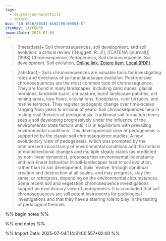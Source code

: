 ```yaml
---
tags:
  - source/journalArticle
  - zotero
doi: "10.1016/S0341-8162(98)00053-8"
itemKey: 2AYFQKRP
importDate: 2025-07-04
---
```

>[!metadata]+
> Soil chronosequences, soil development, and soil evolution: a critical review
> [[Huggett, R. J]], 
> [[CATENA (journal)]] (1998)
> Chronosequence, Pedogenesis, Soil chronosequence, Soil development, Soil evolution, 
> [Online link](https://www.sciencedirect.com/science/article/pii/S0341816298000538), [Zotero Item](zotero://select/library/items/2AYFQKRP), [Local (PDF)](file://C:/Users/aburg/Documents/references/zotero/storage/9UV8TGEZ/Huggett1998_Soilchronosequencesa.pdf), 

>[!abstract]-
>Soils chronosequences are valuable tools for investigating rates and directions of soil and landscape evolution. Post-incisive chronosequences are the most common type of chronosequence. They are found in many landscapes, including sand dunes, glacial moraines, landslide scars, old pasture, burnt landscape patches, old mining areas, lava flows, alluvial fans, floodplains, river terraces, and marine terraces. They register pedogenic change over time-scales ranging from years to millions of years. Soil chronosequences help in testing rival theories of pedogenesis. Traditional soil formation theory sees a soil developing progressively under the influence of the environmental state factors until it is in equilibrium with prevailing environmental conditions. This developmental view of pedogenesis is supported by the classic soil chronosequence studies. A new evolutionary view of pedogenesis, which was prompted by the omnipresent inconstancy of environmental conditions and the notions of multidirectional changes and multiple steady states (as predicted by non-linear dynamics), proposes that environmental inconstancy and non-linear behaviour in soil-landscapes lead to soil evolution, rather than to soil development. Soils `evolve' through continual creation and destruction at all scales, and may progress, stay the same, or retrogress, depending on the environmental circumstances. Some recent soil and vegetation chronosequence investigations support an evolutionary view of pedogenesis. It is concluded that soil chronosequences are still potent instruments for pedological investigations and that they have a starring role to play in the testing of pedological theories.

%% begin notes %%

%% end notes %%

%% Import Date: 2025-07-04T14:31:00.557+02:00 %%

